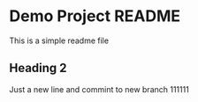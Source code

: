 # Demo Project README

This is a simple readme file

## Heading 2

Just a new line and commint to new branch 111111